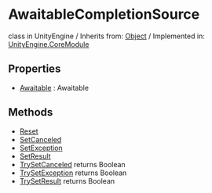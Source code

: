 # AwaitableCompletionSource
class in UnityEngine
 / Inherits from: <a href="https://docs.unity3d.com/6000.2/Documentation/ScriptReference/Object.html">Object</a> / Implemented in: <a href="https://docs.unity3d.com/6000.2/Documentation/ScriptReference/UnityEngine.CoreModule.html">UnityEngine.CoreModule</a>

## Properties
- <a href="https://docs.unity3d.com/6000.2/Documentation/ScriptReference/AwaitableCompletionSource-Awaitable.html">Awaitable</a> : Awaitable

## Methods
- <a href="https://docs.unity3d.com/6000.2/Documentation/ScriptReference/AwaitableCompletionSource.Reset.html">Reset</a>
- <a href="https://docs.unity3d.com/6000.2/Documentation/ScriptReference/AwaitableCompletionSource.SetCanceled.html">SetCanceled</a>
- <a href="https://docs.unity3d.com/6000.2/Documentation/ScriptReference/AwaitableCompletionSource.SetException.html">SetException</a>
- <a href="https://docs.unity3d.com/6000.2/Documentation/ScriptReference/AwaitableCompletionSource.SetResult.html">SetResult</a>
- <a href="https://docs.unity3d.com/6000.2/Documentation/ScriptReference/AwaitableCompletionSource.TrySetCanceled.html">TrySetCanceled</a> returns Boolean
- <a href="https://docs.unity3d.com/6000.2/Documentation/ScriptReference/AwaitableCompletionSource.TrySetException.html">TrySetException</a> returns Boolean
- <a href="https://docs.unity3d.com/6000.2/Documentation/ScriptReference/AwaitableCompletionSource.TrySetResult.html">TrySetResult</a> returns Boolean
